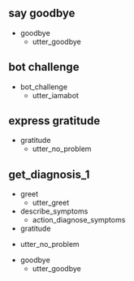 ## say goodbye
* goodbye
  - utter_goodbye

## bot challenge
* bot_challenge
  - utter_iamabot

## express gratitude
* gratitude
  - utter_no_problem

## get_diagnosis_1
* greet
  - utter_greet
* describe_symptoms
  - action_diagnose_symptoms
* gratitude
 - utter_no_problem
* goodbye
  - utter_goodbye
